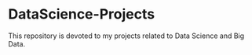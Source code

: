 # DataScience-Projects
This repository is devoted to my projects related to Data Science and Big Data.
